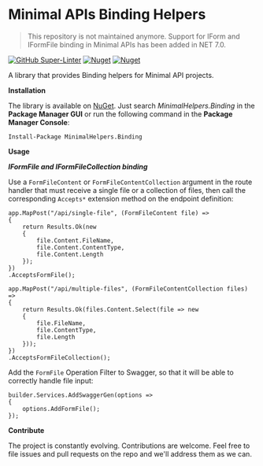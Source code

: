 # Minimal APIs Binding Helpers

> This repository is not maintained anymore. Support for IForm and IFormFile binding in Minimal APIs has been added in NET 7.0.

[![GitHub Super-Linter](https://github.com/marcominerva/MinimalHelpers.Binding/workflows/Lint%20Code%20Base/badge.svg)](https://github.com/marketplace/actions/super-linter)
[![Nuget](https://img.shields.io/nuget/v/MinimalHelpers.Binding)](https://www.nuget.org/packages/MinimalHelpers.Binding)
[![Nuget](https://img.shields.io/nuget/dt/MinimalHelpers.Binding)](https://www.nuget.org/packages/MinimalHelpers.Binding)

A library that provides Binding helpers for Minimal API projects.

**Installation**

The library is available on [NuGet](https://www.nuget.org/packages/MinimalHelpers.Binding). Just search *MinimalHelpers.Binding* in the **Package Manager GUI** or run the following command in the **Package Manager Console**:

    Install-Package MinimalHelpers.Binding

**Usage**

***IFormFile and IFormFileCollection binding***

Use a `FormFileContent` or `FormFileContentCollection` argument in the route handler that must receive a single file or a collection of files, then call the corresponding `Accepts*` extension method on the endpoint definition:

    app.MapPost("/api/single-file", (FormFileContent file) =>
    {
        return Results.Ok(new
        {
            file.Content.FileName,
            file.Content.ContentType,
            file.Content.Length
        });
    })
    .AcceptsFormFile();

    app.MapPost("/api/multiple-files", (FormFileContentCollection files) =>
    {
        return Results.Ok(files.Content.Select(file => new
        {
            file.FileName,
            file.ContentType,
            file.Length
        }));
    })
    .AcceptsFormFileCollection();

Add the `FormFile` Operation Filter to Swagger, so that it will be able to correctly handle file input:

    builder.Services.AddSwaggerGen(options =>
    {
        options.AddFormFile();
    });

**Contribute**

The project is constantly evolving. Contributions are welcome. Feel free to file issues and pull requests on the repo and we'll address them as we can. 
